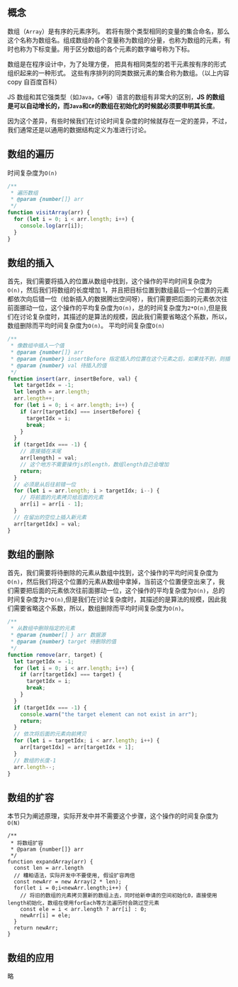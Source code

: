 ## 概念

数组（`Array`）是有序的元素序列。 若将有限个类型相同的变量的集合命名，那么这个名称为数组名。组成数组的各个变量称为数组的分量，也称为数组的元素，有时也称为下标变量。用于区分数组的各个元素的数字编号称为下标。

数组是在程序设计中，为了处理方便， 把具有相同类型的若干元素按有序的形式组织起来的一种形式。 这些有序排列的同类数据元素的集合称为数组。（以上内容 copy 自百度百科）

JS 数组和其它强类型（如`Java`，`C#`等）语言的数组有非常大的区别，**JS 的数组是可以自动增长的，而`Java`和`C#`的数组在初始化的时候就必须要申明其长度**。

因为这个差异，有些时候我们在讨论时间复杂度的时候就存在一定的差异，不过，我们通常还是以通用的数据结构定义为准进行讨论。

## 数组的遍历

时间复杂度为`O(n)`

```js
/**
 * 遍历数组
 * @param {number[]} arr
 */
function visitArray(arr) {
  for (let i = 0; i < arr.length; i++) {
    console.log(arr[i]);
  }
}
```

## 数组的插入

首先，我们需要将插入的位置从数组中找到，这个操作的平均时间复杂度为`O(n)`，然后我们将数组的长度增加 1，并且把目标位置到数组最后一个位置的元素都依次向后错一位（给新插入的数据腾出空间呀），我们需要把后面的元素依次往前面挪动一位，这个操作的平均复杂度为`O(n)`，总的时间复杂度为`2*O(n)`,但是我们在讨论复杂度时，其描述的是算法的规模，因此我们需要省略这个系数，所以，数组删除而平均时间复杂度为`O(n)`。
平均时间复杂度`O(n)`

```js
/**
 * 像数组中插入一个值
 * @param {number[]} arr
 * @param {number} insertBefore 指定插入的位置在这个元素之后，如果找不到，则插在末尾
 * @param {number} val 待插入的值
 */
function insert(arr, insertBefore, val) {
  let targetIdx = -1;
  let length = arr.length;
  arr.length++;
  for (let i = 0; i < arr.length; i++) {
    if (arr[targetIdx] === insertBefore) {
      targetIdx = i;
      break;
    }
  }
  if (targetIdx === -1) {
    // 直接插在末尾
    arr[length] = val;
    // 这个地方不需要操作js的length，数组length自己会增加
    return;
  }
  // 必须是从后往前错一位
  for (let i = arr.length; i > targetIdx; i--) {
    // 将前面的元素拷贝给后面的元素
    arr[i] = arr[i - 1];
  }
  // 在留出的空位上插入新元素
  arr[targetIdx] = val;
}
```

## 数组的删除

首先，我们需要将待删除的元素从数组中找到，这个操作的平均时间复杂度为`O(n)`，然后我们将这个位置的元素从数组中拿掉，当前这个位置便空出来了，我们需要把后面的元素依次往前面挪动一位，这个操作的平均复杂度为`O(n)`，总的时间复杂度为`2*O(n)`,但是我们在讨论复杂度时，其描述的是算法的规模，因此我们需要省略这个系数，所以，数组删除而平均时间复杂度为`O(n)`。

```js
/**
 * 从数组中删除指定的元素
 * @param {number[] } arr 数据源
 * @param {number} target 待删除的值
 */
function remove(arr, target) {
  let targetIdx = -1;
  for (let i = 0; i < arr.length; i++) {
    if (arr[targetIdx] === target) {
      targetIdx = i;
      break;
    }
  }
  if (targetIdx === -1) {
    console.warn("the target element can not exist in arr");
    return;
  }
  // 依次将后面的元素向前拷贝
  for (let i = targetIdx; i < arr.length; i++) {
    arr[targetIdx] = arr[targetIdx + 1];
  }
  // 数组的长度-1
  arr.length--;
}
```

## 数组的扩容

本节只为阐述原理，实际开发中并不需要这个步骤，这个操作的时间复杂度为`O(N)`

```JS
/**
 * 将数组扩容
 * @param {number[]} arr
 */
function expandArray(arr) {
  const len = arr.length
  // 糟粕语法，实际开发中不要使用, 假设扩容两倍
  const newArr = new Array(2 * len);
  for(let i = 0;i<newArr.length;i++) {
    // 将旧的数组的元素拷贝置新的数组上去，同时给新申请的空间初始化0，直接使用length初始化，数组在使用forEach等方法遍历时会跳过空元素
    const ele = i < arr.length ? arr[i] : 0;
    newArr[i] = ele;
  }
  return newArr;
}
```

## 数组的应用

略

